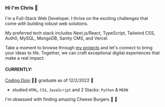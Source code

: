 ### Hi I'm Chris :wave:
I'm a Full-Stack Web Developer.  I thrive on the exciting challenges that come with building robust web solutions.

My preferred tech stack includes Next.js/React, TypeScript, Tailwind CSS, Auth0, MySQL, MongoDB, Sanity CMS, and Vercel.  

Take a moment to browse through [my projects](https://www.chrisnowicki.io) and let's connect to bring your ideas to life.  Together, we can craft exceptional digital experiences that make a real impact.

#### **CURRENTLY:**
[Coding Dojo](https://www.codingdojo.com) 👨‍🎓 graduate as of 12/2/2022  🙌
  - studied `HTML`, `CSS`, `JavaScript` and 2 Stacks: `Python` & `MERN`

I'm obsessed with finding amazing Cheese Burgers 🍔 🤤
<!---
chris-nowicki/chris-nowicki is a ✨ special ✨ repository because its `README.md` (this file) appears on your GitHub profile.
You can click the Preview link to take a look at your changes.
--->
